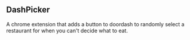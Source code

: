 ## DashPicker

A chrome extension that adds a button to doordash to randomly select a restaurant for when you can't decide what to eat.